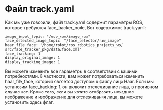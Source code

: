 # Файл track.yaml

Как мы уже говорили, файл track.yaml содержит параметры ROS, которые требуются face\_tracker\_node, Вот содержимое track.yaml:

```text
image_input_topic: "/usb_cam/image_raw" 
face_detected_image_topic: "/face_detector/raw_image" 
haar_file_face: "/home/robot/ros_robotics_projects_ws/ src/face_tracker_pkg/data/face.xml"
face_tracking: 1
display_original_image: 1
display_tracking_image: 1
```

Вы можете изменить все параметры в соответствии с вашими потребностями. В частности, вам может потребоваться изменить haar\_file\_face, который является доступом к файлу лица Haar. Если мы установим face\_tracking: 1, он включит отслеживание лица, в противном случае нет. Кроме того, если вы хотите отобразить исходное изображение и изображение для отслеживания лица, вы можете установить здесь флаг.

